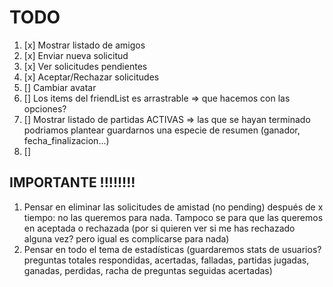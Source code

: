 # TODO

1. [x] Mostrar listado de amigos
2. [x] Enviar nueva solicitud
3. [x] Ver solicitudes pendientes
4. [x] Aceptar/Rechazar solicitudes
5. [] Cambiar avatar
6. [] Los items del friendList es arrastrable => que hacemos con las opciones?
7. [] Mostrar listado de partidas ACTIVAS => las que se hayan terminado podriamos plantear guardarnos una especie de resumen (ganador, fecha_finalizacion...)
8. []

## IMPORTANTE !!!!!!!!

1. Pensar en eliminar las solicitudes de amistad (no pending) después de x tiempo: no las queremos para nada. Tampoco se para que las queremos en aceptada o rechazada (por si quieren ver si me has rechazado alguna vez? pero igual es complicarse para nada)
2. Pensar en todo el tema de estadísticas (guardaremos stats de usuarios? preguntas totales respondidas, acertadas, falladas, partidas jugadas, ganadas, perdidas, racha de preguntas seguidas acertadas)
